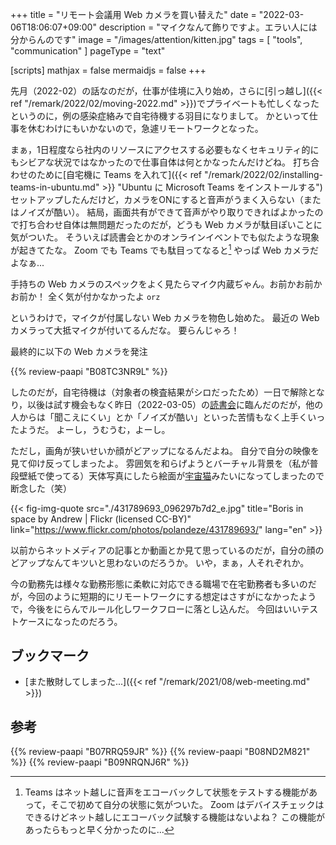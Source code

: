 +++
title = "リモート会議用 Web カメラを買い替えた"
date =  "2022-03-06T18:06:07+09:00"
description = "マイクなんて飾りですよ。エラい人には分からんのです"
image = "/images/attention/kitten.jpg"
tags = [ "tools", "communication" ]
pageType = "text"

[scripts]
  mathjax = false
  mermaidjs = false
+++

先月（2022-02）の話なのだが，仕事が佳境に入り始め，さらに[引っ越し]({{< ref "/remark/2022/02/moving-2022.md" >}})でプライベートも忙しくなったというのに，例の感染症絡みで自宅待機する羽目になりまして。
かといって仕事を休むわけにもいかないので，急遽リモートワークとなった。

まぁ，1日程度なら社内のリソースにアクセスする必要もなくセキュリティ的にもシビアな状況ではなかったので仕事自体は何とかなったんだけどね。
打ち合わせのために[自宅機に Teams を入れて]({{< ref "/remark/2022/02/installing-teams-in-ubuntu.md" >}} "Ubuntu に Microsoft Teams をインストールする")セットアップしたんだけど，カメラをONにすると音声がうまく入らない（またはノイズが酷い）。
結局，画面共有ができて音声がやり取りできればよかったので打ち合わせ自体は無問題だったのだが，どうも Web カメラが駄目ぽいことに気がついた。
そういえば読書会とかのオンラインイベントでも似たような現象が起きてたな。
Zoom でも Teams でも駄目ってなると[^tms1] やっぱ Web カメラだよなぁ...

[^tms1]: Teams はネット越しに音声をエコーバックして状態をテストする機能があって，そこで初めて自分の状態に気がついた。 Zoom はデバイスチェックはできるけどネット越しにエコーバック試験する機能はないよね？ この機能があったらもっと早く分かったのに...

手持ちの Web カメラのスペックをよく見たらマイク内蔵ぢゃん。お前かお前かお前か！
全く気が付かなかったよ `orz`

というわけで，マイクが付属しない Web カメラを物色し始めた。
最近の Web カメラって大抵マイクが付いてるんだな。
要らんじゃろ！

最終的に以下の Web カメラを発注

{{% review-paapi "B08TC3NR9L" %}} <!-- Web カメラ マイクなし -->

したのだが，自宅待機は（対象者の検査結果がシロだったため）一日で解除となり，以後は試す機会もなく昨日（2022-03-05）の[読書会](https://gpl-reading.connpass.com/event/238850/ "第21回『プログラミング言語Go』オンライン読書会（第2サイクル：8回目） - connpass")に臨んだのだが，他の人からは「聞こえにくい」とか「ノイズが酷い」といった苦情もなく上手くいったようだ。
よーし，うむうむ，よーし。

ただし，画角が狭いせいか顔がどアップになるんだよね。
自分で自分の映像を見て仰け反ってしまったよ。
雰囲気を和らげようとバーチャル背景を（私が普段壁紙で使ってる）天体写真にしたら絵面が[宇宙猫](https://dic.nicovideo.jp/a/%E5%AE%87%E5%AE%99%E7%8C%AB "宇宙猫とは (ウチュウネコとは) [単語記事] - ニコニコ大百科")みたいになってしまったので断念した（笑）

{{< fig-img-quote src="./431789693_096297b7d2_e.jpg" title="Boris in space by Andrew | Flickr (licensed CC-BY)" link="https://www.flickr.com/photos/polandeze/431789693/" lang="en" >}}

以前からネットメディアの記事とか動画とか見て思っているのだが，自分の顔のどアップなんてキツいと思わないのだろうか。
いや，まぁ，人それぞれか。

今の勤務先は様々な勤務形態に柔軟に対応できる職場で在宅勤務者も多いのだが，今回のように短期的にリモートワークにする想定はさすがになかったようで，今後をにらんでルール化しワークフローに落とし込んだ。
今回はいいテストケースになったのだろう。

## ブックマーク

- [また散財してしまった...]({{< ref "/remark/2021/08/web-meeting.md" >}})

## 参考

{{% review-paapi "B07RRQ59JR" %}} <!-- AfterShokz Aeropex 骨伝導ヘッドセット -->
{{% review-paapi "B08ND2M821" %}} <!-- Shokz OpenComm -->
{{% review-paapi "B09NRQNJ6R" %}} <!-- Daylight -->
